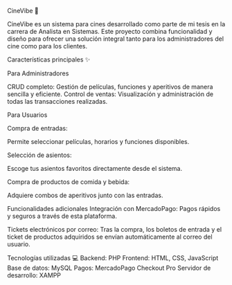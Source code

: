 CineVibe 🎥

CineVibe es un sistema para cines desarrollado como parte de mi tesis en la carrera de Analista en Sistemas. Este proyecto combina funcionalidad y diseño para ofrecer una solución integral tanto para los administradores del cine como para los clientes.

Características principales ✨


Para Administradores

CRUD completo:
Gestión de películas, funciones y aperitivos de manera sencilla y eficiente.
Control de ventas:
Visualización y administración de todas las transacciones realizadas.

Para Usuarios

Compra de entradas:

Permite seleccionar películas, horarios y funciones disponibles.

Selección de asientos:

Escoge tus asientos favoritos directamente desde el sistema.

Compra de productos de comida y bebida:

Adquiere combos de aperitivos junto con las entradas.

Funcionalidades adicionales
Integración con MercadoPago:
Pagos rápidos y seguros a través de esta plataforma.

Tickets electrónicos por correo:
Tras la compra, los boletos de entrada y el ticket de productos adquiridos se envían automáticamente al correo del usuario.

Tecnologías utilizadas 💻
Backend: PHP
Frontend: HTML, CSS, JavaScript
Base de datos: MySQL
Pagos: MercadoPago Checkout Pro
Servidor de desarrollo: XAMPP
